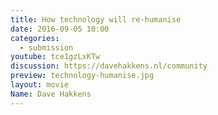 ```yaml
---
title: How technology will re-humanise
date: 2016-09-05 10:00
categories:
  - submission
youtube: tce1gzLxKTw
discussion: https://davehakkens.nl/community
preview: technology-humanise.jpg
layout: movie
Name: Dave Hakkens
---
```

